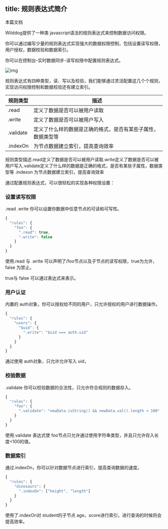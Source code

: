 
title: 规则表达式简介
---

本篇文档

Wilddog提供了一种类 javascript语法的规则表达式来控制数据访问权限。

你可以通过编写少量的规则表达式实现强大的数据权限控制，包括设置读写权限，用户授权，数据校验和数据索引。

你可以在控制台-实时数据同步-读写权限中配置规则表达式。

![img](/images/rule-overview.png)

规则表达式有四种类型，读、写以及校验，我们能够通过灵活配置这几个个规则，实现访问权限控制和数据校验还有建立索引。

| 规则类型      | 描述                             |
| --------- | ------------------------------ |
| .read     | 定义了数据是否可以被用户读取                 |
| .write    | 定义了数据是否可以被用户写入                 |
| .validate | 定义了什么样的数据是正确的格式，是否有某些子属性，数据类型等 |
| .indexOn  | 为节点数据建立索引，提高查询效率               |



规则类型描述.read定义了数据是否可以被用户读取.write定义了数据是否可以被用户写入.validate定义了什么样的数据是正确的格式，是否有某些子属性，数据类型等 .indexon 为节点数据建立索引，提高查询效率

通过配置规则表达式，可以很轻松的实现各种权限设置：



### 设置读写权限

.read .write 你可以设置你数据中任意节点的可读和可写性。

```javascript
{
  "rules": {
    "foo": {
      ".read": true,
      ".write": false
    }
  }
}
```

使用.read 与 .write 可以声明了/foo节点以及子节点的读写权限，true为允许，false 为禁止。

true与 false 可以通过表达式来表示。



### 用户认证

内置的 auth对象，你可以授权给不同的用户，只允许授权的用户进行数据操作。

```javascript
{
  "rules": {
    "users": {
      "$uid": {
        ".write": "$uid === auth.uid"
      }
    }
  }
}
```

通过使用 auth对象，只允许允许写入 uid，



### 校验数据

.validate 你可以校验数据的合法性，只允许符合规则的数据存入。

```javascript
{
  "rules": {
    "foo": {
      ".validate": "newData.isString() && newData.val().length < 100"
    }
  }
}
```

使用.validate 表达式使 foo节点只允许通过使用字符串类型，并且只允许存入长度<100的值。



### 数据索引

通过.indexOn，你可以针对数据节点进行索引，提高查询数据的速度。

```javascript
{
  "rules": {
    "dinosaurs": {
      ".indexOn": ["height", "length"]
    }
  }
}
```

使用了.indexOn对 student的子节点 age，score进行索引，进行查询的时候将会提高效率。